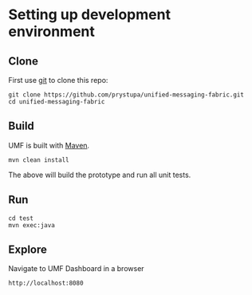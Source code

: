 # Setting up development environment

## Clone
First use [git](http://git-scm.com/) to clone this repo:

    git clone https://github.com/prystupa/unified-messaging-fabric.git
    cd unified-messaging-fabric

## Build
UMF is built with [Maven](http://maven.apache.org/).

    mvn clean install

The above will build the prototype and run all unit tests.

## Run
    cd test
    mvn exec:java

## Explore
Navigate to UMF Dashboard in a browser

    http://localhost:8080
